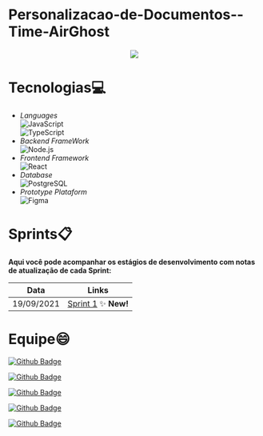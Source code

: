 # Personalizacao-de-Documentos--Time-AirGhost


<h5 align="center">
      <center><img src="https://cdn.discordapp.com/attachments/829529495886888990/889333056899518534/Autodocs_logo_2.png">
      </center>    
</h5>

# Tecnologias💻
- _Languages_<br>
<img alt="JavaScript" src="https://img.shields.io/badge/JavaScript-323330?style=for-the-badge&logo=javascript&logoColor=F7DF1E"/><br>
<img alt="TypeScript" src="https://img.shields.io/badge/TypeScript-007ACC?style=for-the-badge&logo=typescript&logoColor=white"/><br>
- _Backend FrameWork_<br>
<img alt="Node.js" src="https://img.shields.io/badge/Node.js-339933?style=for-the-badge&logo=nodedotjs&logoColor=white"/><br>
- _Frontend Framework_<br>
<img alt="React" src="https://img.shields.io/badge/React-20232A?style=for-the-badge&logo=react&logoColor=61DAFB"/><br>
- _Database_<br>
<img alt="PostgreSQL" src="https://img.shields.io/badge/PostgreSQL-316192?style=for-the-badge&logo=postgresql&logoColor=white"/><br>
- _Prototype Plataform_<br>
<img alt="Figma" src="https://img.shields.io/badge/Figma-F24E1E?style=for-the-badge&logo=figma&logoColor=white"/><br>


# Sprints📋

**Aqui você pode acompanhar os estágios de desenvolvimento com notas de atualização de cada Sprint:**

| Data | Links |
| ------ | ------ |
|    19/09/2021    |[Sprint 1](https://github.com/LeticiaSan/Personaliza-o-de-Documentos--Time-AirGhost/tree/Sprint_1) :sparkles: **New!** |

# Equipe😄
[![Github Badge](https://img.shields.io/badge/MASTER-Letícia_Santos-100000?style=for-the-badge&logo=github&logoColor=white)](https://github.com/LeticiaSan)

[![Github Badge](https://img.shields.io/badge/PO-Gabriel_Teixeira-100000?style=for-the-badge&logo=github&logoColor=white)](https://github.com/Gabrieltg7)

[![Github Badge](https://img.shields.io/badge/DEV-Henrique_Erzinger-100000?style=for-the-badge&logo=github&logoColor=white)](https://github.com/henrique73)

[![Github Badge](https://img.shields.io/badge/DEV-Ana_Godoy-100000?style=for-the-badge&logo=github&logoColor=white)](https://github.com/AnafGodoy)

[![Github Badge](https://img.shields.io/badge/DEV-Marcelo_Uchôas-100000?style=for-the-badge&logo=github&logoColor=white)](https://github.com/marcelouchoas)
